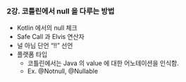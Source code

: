 ### 2강. 코틀린에서 null 을 다루는  방법

- Kotlin 에서의 null 체크
- Safe Call 과 Elvis 연산자
- 널 아님 단언 “!!” 선언
- 플랫폼 타입
  - 코틀린에서는 Java 의 value 에 대한 어노테이션을 인식함.
  - Ex. @Notnull, @Nullable